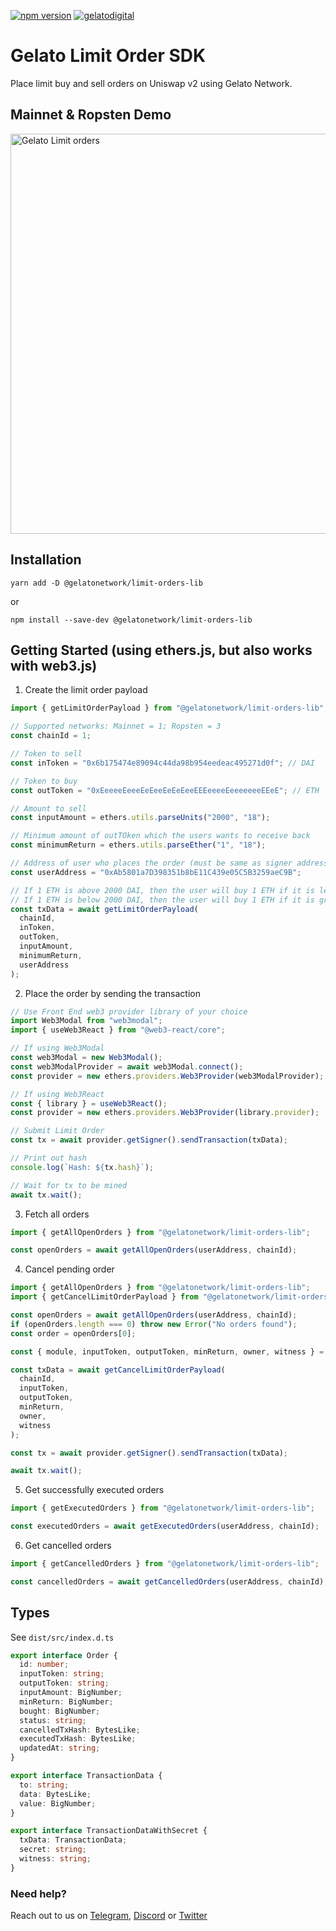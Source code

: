 [![npm version](https://badge.fury.io/js/%40gelatonetwork%2Flimit-orders-lib.svg)](https://badge.fury.io/js/%40gelatonetwork%2Flimit-orders-lib)
[![gelatodigital](https://circleci.com/gh/gelatodigital/limit-orders-lib.svg?style=shield)](https://app.circleci.com/pipelines/github/gelatodigital/limit-orders-lib)

# Gelato Limit Order SDK

Place limit buy and sell orders on Uniswap v2 using Gelato Network.

## Mainnet & Ropsten Demo

<a href="https://www.sorbet.finance/order" target="_blank">
     <img src="https://i.imgur.com/66yH4SO.png"
          alt="Gelato Limit orders"
          style="width: 640px;"
     />
</a>

## Installation

`yarn add -D @gelatonetwork/limit-orders-lib`

or

`npm install --save-dev @gelatonetwork/limit-orders-lib`

## Getting Started (using ethers.js, but also works with web3.js)

1. Create the limit order payload

```javascript
import { getLimitOrderPayload } from "@gelatonetwork/limit-orders-lib";

// Supported networks: Mainnet = 1; Ropsten = 3
const chainId = 1;

// Token to sell
const inToken = "0x6b175474e89094c44da98b954eedeac495271d0f"; // DAI

// Token to buy
const outToken = "0xEeeeeEeeeEeEeeEeEeEeeEEEeeeeEeeeeeeeEEeE"; // ETH

// Amount to sell
const inputAmount = ethers.utils.parseUnits("2000", "18");

// Minimum amount of outTOken which the users wants to receive back
const minimumReturn = ethers.utils.parseEther("1", "18");

// Address of user who places the order (must be same as signer address)
const userAddress = "0xAb5801a7D398351b8bE11C439e05C5B3259aeC9B";

// If 1 ETH is above 2000 DAI, then the user will buy 1 ETH if it is less than 2000 DAI
// If 1 ETH is below 2000 DAI, then the user will buy 1 ETH if it is greater than 2000 DAI
const txData = await getLimitOrderPayload(
  chainId,
  inToken,
  outToken,
  inputAmount,
  minimumReturn,
  userAddress
);
```

2. Place the order by sending the transaction

```javascript
// Use Front End web3 provider library of your choice
import Web3Modal from "web3modal";
import { useWeb3React } from "@web3-react/core";

// If using Web3Modal
const web3Modal = new Web3Modal();
const web3ModalProvider = await web3Modal.connect();
const provider = new ethers.providers.Web3Provider(web3ModalProvider);

// If using Web3React
const { library } = useWeb3React();
const provider = new ethers.providers.Web3Provider(library.provider);

// Submit Limit Order
const tx = await provider.getSigner().sendTransaction(txData);

// Print out hash
console.log(`Hash: ${tx.hash}`);

// Wait for tx to be mined
await tx.wait();
```

3. Fetch all orders

```javascript
import { getAllOpenOrders } from "@gelatonetwork/limit-orders-lib";

const openOrders = await getAllOpenOrders(userAddress, chainId);
```

4. Cancel pending order

```javascript
import { getAllOpenOrders } from "@gelatonetwork/limit-orders-lib";
import { getCancelLimitOrderPayload } from "@gelatonetwork/limit-orders-lib";

const openOrders = await getAllOpenOrders(userAddress, chainId);
if (openOrders.length === 0) throw new Error("No orders found");
const order = openOrders[0];

const { module, inputToken, outputToken, minReturn, owner, witness } = order;

const txData = await getCancelLimitOrderPayload(
  chainId,
  inputToken,
  outputToken,
  minReturn,
  owner,
  witness
);

const tx = await provider.getSigner().sendTransaction(txData);

await tx.wait();
```

5. Get successfully executed orders

```javascript
import { getExecutedOrders } from "@gelatonetwork/limit-orders-lib";

const executedOrders = await getExecutedOrders(userAddress, chainId);
```

6. Get cancelled orders

```javascript
import { getCancelledOrders } from "@gelatonetwork/limit-orders-lib";

const cancelledOrders = await getCancelledOrders(userAddress, chainId);
```

## Types

See `dist/src/index.d.ts`

```typescript
export interface Order {
  id: number;
  inputToken: string;
  outputToken: string;
  inputAmount: BigNumber;
  minReturn: BigNumber;
  bought: BigNumber;
  status: string;
  cancelledTxHash: BytesLike;
  executedTxHash: BytesLike;
  updatedAt: string;
}

export interface TransactionData {
  to: string;
  data: BytesLike;
  value: BigNumber;
}

export interface TransactionDataWithSecret {
  txData: TransactionData;
  secret: string;
  witness: string;
}
```

### Need help?

Reach out to us on [Telegram](https://t.me/therealgelatonetwork), [Discord](https://discord.gg/ApbA39BKyJ) or [Twitter](https://twitter.com/gelatonetwork)

